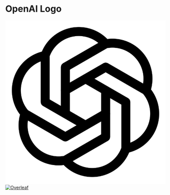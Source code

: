 # OpenAI Logo

![OpenAI Logo](OpenAI_logo.png)
[![Overleaf](https://img.shields.io/badge/View_on_Overleaf-028526?logo=overleaf&labelColor=white)](https://www.overleaf.com/read/dnghzpwwvtxy)
